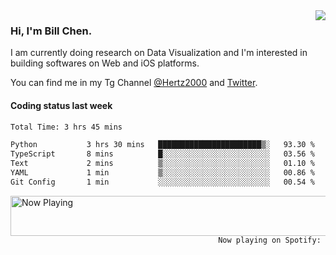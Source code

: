 <img  align="right" src="https://github-readme-stats.vercel.app/api?username=BillChen2k&show_icons=false&count_private=true&hide_title=true">

### Hi, I'm Bill Chen.

I am currently doing research on Data Visualization and I'm interested in building softwares on Web and iOS platforms.

You can find me in my Tg Channel [@Hertz2000](https://t.me/Hertz2000) and [Twitter](https://twitter.com/billchen2k).

#### Coding status last week

<!--START_SECTION:waka-->

```txt
Total Time: 3 hrs 45 mins

Python           3 hrs 30 mins   ███████████████████████▒░   93.30 %
TypeScript       8 mins          █░░░░░░░░░░░░░░░░░░░░░░░░   03.56 %
Text             2 mins          ▒░░░░░░░░░░░░░░░░░░░░░░░░   01.10 %
YAML             1 min           ▒░░░░░░░░░░░░░░░░░░░░░░░░   00.86 %
Git Config       1 min           ░░░░░░░░░░░░░░░░░░░░░░░░░   00.54 %
```

<!--END_SECTION:waka-->


<div>
<a href="https://spotify-now-playing.billchen2k.vercel.app/now-playing?open">
   <img align="right" src="https://spotify-now-playing.billchen2k.vercel.app/now-playing" width="540" height="64" alt="Now Playing">
</a>
</div>

<div>
<p align="right"><code>Now playing on Spotify: </code></p>
</div>

<!--
**BillChen2K/BillChen2K** is a ✨ _special_ ✨ repository because its `README.md` (this file) appears on your GitHub profile.

Here are some ideas to get you started:

- 🔭 I’m currently working on ...
- 🌱 I’m currently learning ...
- 👯 I’m looking to collaborate on ...
- 🤔 I’m looking for help with ...
- 💬 Ask me about ...
- 📫 How to reach me: ...
- 😄 Pronouns: ...
- ⚡ Fun fact: ...
-->
